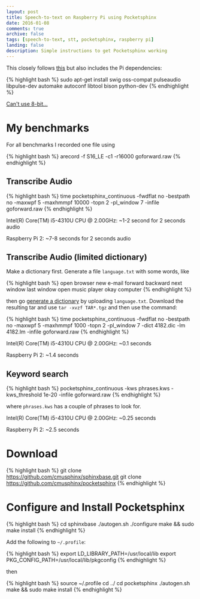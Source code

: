 ```yaml
---
layout: post
title: Speech-to-text on Raspberry Pi using Pocketsphinx
date: 2016-01-08
comments: true
archive: false
tags: [speech-to-text, stt, pocketsphinx, raspberry pi]
landing: false
description: Simple instructions to get Pocketsphinx working
---
```


This closely follows [this](http://cmusphinx.sourceforge.net/wiki/tutorialpocketsphinx) but also includes the Pi dependencies:

{% highlight bash %}
sudo apt-get install swig oss-compat pulseaudio libpulse-dev automake autoconf libtool bison python-dev
{% endhighlight %}

[Can't use 8-bit...](http://stackoverflow.com/questions/19378396/decode-8-bit-wave-file-with-pocket-sphinx)

# My benchmarks

For all benchmarks I recorded one file using

{% highlight bash %}
arecord -f S16_LE -c1 -r16000 goforward.raw
{% endhighlight %}

## Transcribe Audio

{% highlight bash %}
time pocketsphinx_continuous -fwdflat no -bestpath no -maxwpf 5 -maxhmmpf 10000 -topn 2 -pl_window 7 -infile goforward.raw
{% endhighlight %}

Intel(R) Core(TM) i5-4310U CPU @ 2.00GHz: ~1-2 second for 2 seconds audio

Raspberry Pi 2: ~7-8 seconds for 2 seconds audio

## Transcribe Audio (limited dictionary)

Make a dictionary first. Generate a file `language.txt` with some words, like

{% highlight bash %}
open browser
new e-mail
forward
backward
next window
last window
open music player
okay computer
{% endhighlight %}

then go [generate a dictionary](http://www.speech.cs.cmu.edu/tools/lmtool-new.html) by uploading `language.txt`. Download the resulting tar and use `tar -xvzf TAR*.tgz` and then use the command:

{% highlight bash %}
time pocketsphinx_continuous -fwdflat no -bestpath no -maxwpf 5 -maxhmmpf 1000 -topn 2 -pl_window 7  -dict 4182.dic -lm 4182.lm -infile goforward.raw
{% endhighlight %}

Intel(R) Core(TM) i5-4310U CPU @ 2.00GHz: ~0.1 seconds

Raspberry Pi 2: ~1.4 seconds

## Keyword search

{% highlight bash %}
pocketsphinx_continuous -kws phrases.kws -kws_threshold 1e-20 -infile goforward.raw
{% endhighlight %}

where `phrases.kws` has a couple of phrases to look for.

Intel(R) Core(TM) i5-4310U CPU @ 2.00GHz: ~0.25 seconds

Raspberry Pi 2: ~2.5 seconds



# Download

{% highlight bash %}
git clone https://github.com/cmusphinx/sphinxbase.git
git clone https://github.com/cmusphinx/pocketsphinx
{% endhighlight %}

# Configure and Install Pocketsphinx

{% highlight bash %}
cd sphinxbase
./autogen.sh
./configure
make && sudo make install
{% endhighlight %}

Add the following to `~/.profile`:


{% highlight bash %}
export LD_LIBRARY_PATH=/usr/local/lib
export PKG_CONFIG_PATH=/usr/local/lib/pkgconfig
{% endhighlight %}

then

{% highlight bash %}
source ~/.profile
cd ../
cd pocketsphinx
./autogen.sh
make && sudo make install
{% endhighlight %}
